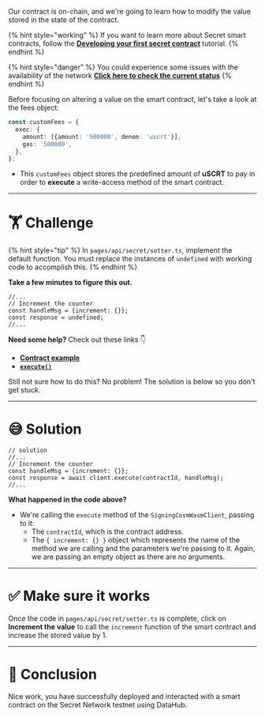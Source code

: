 Our contract is on-chain, and we're going to learn how to modify the value stored in the state of the contract.

{% hint style="working" %}
If you want to learn more about Secret smart contracts, follow the [**Developing your first secret contract**](https://learn.figment.io/tutorials/creating-a-secret-contract-from-scratch) tutorial.
{% endhint %}

{% hint style="danger" %}
You could experience some issues with the availability of the network [**Click here to check the current status**](https://secretnodes.com/secret/chains/pulsar-2)
{% endhint %}

Before focusing on altering a value on the smart contract, let's take a look at the fees object:

```typescript
const customFees = {
  exec: {
    amount: [{amount: '500000', denom: 'uscrt'}],
    gas: '500000',
  },
};
```

- This `customFees` object stores the predefined amount of **uSCRT** to pay in order to **execute** a write-access method of the smart contract.

---

# 🏋️ Challenge

{% hint style="tip" %}
In `pages/api/secret/setter.ts`, implement the default function. You must replace the instances of `undefined` with working code to accomplish this.
{% endhint %}

**Take a few minutes to figure this out.**

```tsx
//...
// Increment the counter
const handleMsg = {increment: {}};
const response = undefined;
//...
```

**Need some help?** Check out these links 👇

- [**Contract example**](https://github.com/enigmampc/SecretJS-Templates/tree/master/5_contracts)
- [**`execute()`**](https://github.com/enigmampc/SecretNetwork/blob/7adccb9a09579a564fc90173cc9509d88c46d114/cosmwasm-js/packages/sdk/src/signingcosmwasmclient.ts#L409)

Still not sure how to do this? No problem! The solution is below so you don't get stuck.

---

# 😅 Solution

```tsx
// solution
//...
// Increment the counter
const handleMsg = {increment: {}};
const response = await client.execute(contractId, handleMsg);
//...
```

**What happened in the code above?**

- We're calling the `execute` method of the `SigningCosmWasmClient`, passing to it:
  - The `contractId`, which is the contract address.
  - The `{ increment: {} }` object which represents the name of the method we are calling and the parameters we're passing to it. Again, we are passing an empty object as there are no arguments.

---

# ✅ Make sure it works

Once the code in `pages/api/secret/setter.ts` is complete, click on **Increment the value** to call the `increment` function of the smart contract and increase the stored value by 1.

---

# 🏁 Conclusion

Nice work, you have successfully deployed and interacted with a smart contract on the Secret Network testnet using DataHub.
